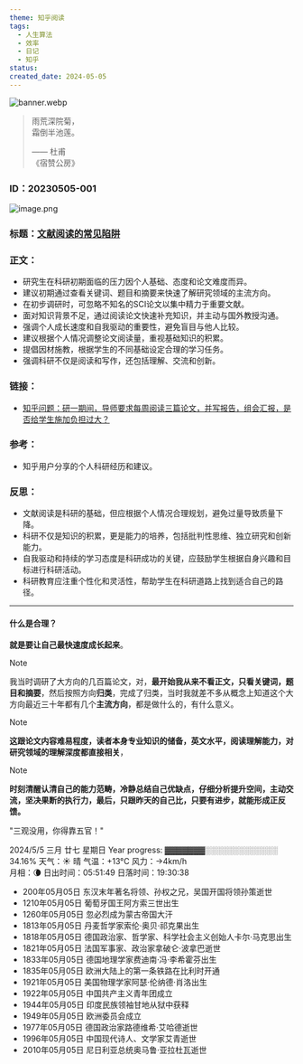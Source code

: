 ```yaml
---
theme: 知乎阅读
tags:
  - 人生算法
  - 效率
  - 日记
  - 知乎
status: 
created_date: 2024-05-05
---
```

![banner.webp](https://cdn.jsdelivr.net/gh/duanbiao2000/BlogGallery@main/picture/banner.webp)

> 雨荒深院菊，  
> 霜倒半池莲。  
> 
> —— 杜甫  
> 《宿赞公房》

### **ID**：20230505-001
![image.png](https://cdn.jsdelivr.net/gh/duanbiao2000/BlogGallery@main/picture/20240504232256.png)

### **标题**：[文献阅读的常见陷阱](../../AI/信息差/知乎/科研新手如何避免文献阅读的常见陷阱)
### **正文**：
- 研究生在科研初期面临的压力因个人基础、态度和论文难度而异。
- 建议初期通过查看关键词、题目和摘要来快速了解研究领域的主流方向。
- 在初步调研时，可忽略不知名的SCI论文以集中精力于重要文献。
- 面对知识背景不足，通过阅读论文快速补充知识，并主动与国外教授沟通。
- 强调个人成长速度和自我驱动的重要性，避免盲目与他人比较。
- 建议根据个人情况调整论文阅读量，重视基础知识的积累。
- 提倡因材施教，根据学生的不同基础设定合理的学习任务。
- 强调科研不仅是阅读和写作，还包括理解、交流和创新。

### **链接**：
- [知乎问题：研一期间，导师要求每周阅读三篇论文，并写报告，组会汇报，是否给学生施加负担过大？](https://www.zhihu.com/question/424734865/answer/1520845021)
### **参考**：
- 知乎用户分享的个人科研经历和建议。
### **反思**：
- 文献阅读是科研的基础，但应根据个人情况合理规划，避免过量导致质量下降。
- 科研不仅是知识的积累，更是能力的培养，包括批判性思维、独立研究和创新能力。
- 自我驱动和持续的学习态度是科研成功的关键，应鼓励学生根据自身兴趣和目标进行科研活动。
- 科研教育应注重个性化和灵活性，帮助学生在科研道路上找到适合自己的路径。

---
#### 什么是合理？
**就是要让自己最快速度成长起来**。

>[!note]
>我当时调研了大方向的几百篇论文，对，**最开始我从来不看正文，只看关键词，题目和摘要**，然后按照方向**归类**，完成了归类，当时我就差不多从概念上知道这个大方向最近三十年都有几个**主流方向**，都是做什么的，有什么意义。

>[!note]
>**这跟论文内容难易程度，读者本身专业知识的储备，英文水平，阅读理解能力，对研究领域的理解深度都直接相关**，

> [!note]
> **时刻清醒认清自己的能力范畴，冷静总结自己优缺点，仔细分析提升空间，主动交流，坚决果断的执行力，最后，只跟昨天的自己比，只要有进步，就能形成正反馈。** 



"三观没用，你得靠五官！"

2024/5/5 三月 廿七 星期日
Year progress: ▓▓▓▓▓▓▓░░░░░░░░░░░░░ 34.16%
天气：☀️   晴 气温：+13°C 风力：→4km/h  
月相：🌘 日出时间：05:51:49 日落时间：19:30:38
- 200年05月05日 东汉末年著名将领、孙权之兄，吴国开国将领孙策逝世
- 1210年05月05日 葡萄牙国王阿方索三世出生
- 1260年05月05日 忽必烈成为蒙古帝国大汗
- 1813年05月05日 丹麦哲学家索伦·奥贝·祁克果出生
- 1818年05月05日 德国政治家、哲学家、科学社会主义创始人卡尔·马克思出生
- 1821年05月05日 法国军事家、政治家拿破仑·波拿巴逝世
- 1833年05月05日 德国地理学家费迪南·冯·李希霍芬出生
- 1835年05月05日 欧洲大陆上的第一条铁路在比利时开通
- 1921年05月05日 美国物理学家阿瑟·伦纳德·肖洛出生
- 1922年05月05日 中国共产主义青年团成立
- 1944年05月05日 印度民族领袖甘地从狱中获释
- 1949年05月05日 欧洲委员会成立
- 1977年05月05日 德国政治家路德维希·艾哈德逝世
- 1996年05月05日 中国现代诗人、文学家艾青逝世
- 2010年05月05日 尼日利亚总统奥马鲁·亚拉杜瓦逝世


